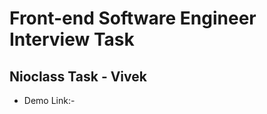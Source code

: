 # Front-end Software Engineer Interview Task

## Nioclass Task - Vivek

-   Demo Link:-

 <br/>
 <br/>
 <br/>
